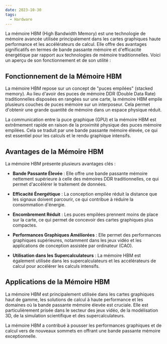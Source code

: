 ```yaml
---
date: 2023-10-30
tags:
  - Hardware
---
```


La mémoire HBM (High Bandwidth Memory) est une technologie de mémoire avancée utilisée principalement dans les cartes graphiques haute performance et les accélérateurs de calcul. Elle offre des avantages significatifs en termes de bande passante mémoire et d'efficacité énergétique par rapport aux technologies de mémoire traditionnelles. Voici un aperçu de son fonctionnement et de son utilité :

## Fonctionnement de la Mémoire HBM

La mémoire HBM repose sur un concept de "puces empilées" (stacked memory). Au lieu d'avoir des puces de mémoire DDR (Double Data Rate) traditionnelles disposées en rangées sur une carte, la mémoire HBM empile plusieurs couches de puces mémoire sur un interposeur. Cela permet d'obtenir une grande quantité de mémoire dans un espace physique réduit.

La communication entre la puce graphique (GPU) et la mémoire HBM est extrêmement rapide en raison de la proximité physique des puces mémoire empilées. Cela se traduit par une bande passante mémoire élevée, ce qui est essentiel pour les calculs et le rendu graphique intensifs.

## Avantages de la Mémoire HBM

La mémoire HBM présente plusieurs avantages clés :

- **Bande Passante Élevée** : Elle offre une bande passante mémoire nettement supérieure à celle des mémoires DDR traditionnelles, ce qui permet d'accélérer le traitement de données.

- **Efficacité Énergétique** : La conception empilée réduit la distance que les signaux doivent parcourir, ce qui contribue à réduire la consommation d'énergie.

- **Encombrement Réduit** : Les puces empilées prennent moins de place sur la carte, ce qui permet de concevoir des cartes graphiques plus compactes.

- **Performances Graphiques Améliorées** : Elle permet des performances graphiques supérieures, notamment dans les jeux vidéo et les applications de conception assistée par ordinateur (CAO).

- **Utilisation dans les Supercalculateurs** : La mémoire HBM est également utilisée dans les supercalculateurs et les accélérateurs de calcul pour accélérer les calculs intensifs.

## Applications de la Mémoire HBM

La mémoire HBM est principalement utilisée dans les cartes graphiques haut de gamme, les solutions de calcul à haute performance et les domaines où la bande passante mémoire élevée est cruciale. Elle est particulièrement prisée dans le secteur des jeux vidéo, de la modélisation 3D, de la simulation scientifique et des supercalculateurs.

La mémoire HBM a contribué à pousser les performances graphiques et de calcul vers de nouveaux sommets en offrant une bande passante mémoire exceptionnelle.


